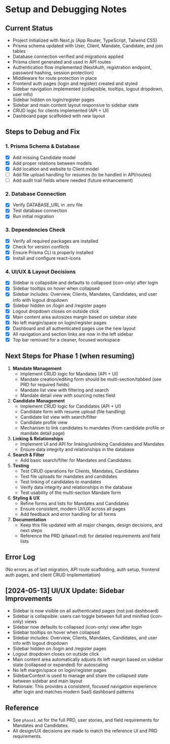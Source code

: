 # Setup and Debugging Notes

## Current Status

- Project initialized with Next.js (App Router, TypeScript, Tailwind CSS)
- Prisma schema updated with User, Client, Mandate, Candidate, and join tables
- Database connection verified and migrations applied
- Prisma client generated and used in API routes
- Authentication flow implemented (NextAuth, registration endpoint, password hashing, session protection)
- Middleware for route protection in place
- Frontend auth pages (login and register) created and styled
- Sidebar navigation implemented (collapsible, tooltips, logout dropdown, user info)
- Sidebar hidden on login/register pages
- Sidebar and main content layout responsive to sidebar state
- CRUD logic for clients implemented (API + UI)
- Dashboard page scaffolded with new layout

## Steps to Debug and Fix

### 1. Prisma Schema & Database

- [x] Add missing Candidate model
- [x] Add proper relations between models
- [x] Add location and website to Client model
- [ ] Add file upload handling for resumes (to be handled in API/routes)
- [ ] Add audit trail fields where needed (future enhancement)

### 2. Database Connection

- [x] Verify DATABASE_URL in .env file
- [x] Test database connection
- [x] Run initial migration

### 3. Dependencies Check

- [x] Verify all required packages are installed
- [x] Check for version conflicts
- [x] Ensure Prisma CLI is properly installed
- [x] Install and configure react-icons

### 4. UI/UX & Layout Decisions

- [x] Sidebar is collapsible and defaults to collapsed (icon-only) after login
- [x] Sidebar tooltips on hover when collapsed
- [x] Sidebar includes: Overview, Clients, Mandates, Candidates, and user info with logout dropdown
- [x] Sidebar hidden on /login and /register pages
- [x] Logout dropdown closes on outside click
- [x] Main content area autosizes margin based on sidebar state
- [x] No left margin/space on login/register pages
- [x] Dashboard and all authenticated pages use the new layout
- [x] All navigation and section links are now in the left sidebar
- [x] Top bar removed for a cleaner, focused workspace

## Next Steps for Phase 1 (when resuming)

1. **Mandate Management**
   - Implement CRUD logic for Mandates (API + UI)
   - Mandate creation/editing form should be multi-section/tabbed (see PRD for required fields)
   - Mandate list view with filtering and search
   - Mandate detail view with sourcing notes field
2. **Candidate Management**
   - Implement CRUD logic for Candidates (API + UI)
   - Candidate form with resume upload (file handling)
   - Candidate list view with search/filter
   - Candidate profile view
   - Mechanism to link candidates to mandates (from candidate profile or mandate detail page)
3. **Linking & Relationships**
   - Implement UI and API for linking/unlinking Candidates and Mandates
   - Ensure data integrity and relationships in the database
4. **Search & Filter**
   - Add basic search/filter for Mandates and Candidates
5. **Testing**
   - Test CRUD operations for Clients, Mandates, Candidates
   - Test file uploads for mandates and candidates
   - Test linking of candidates to mandates
   - Verify data integrity and relationships in the database
   - Test usability of the multi-section Mandate form
6. **Styling & UX**
   - Refine forms and lists for Mandates and Candidates
   - Ensure consistent, modern UI/UX across all pages
   - Add feedback and error handling for all forms
7. **Documentation**
   - Keep this file updated with all major changes, design decisions, and next steps
   - Reference the PRD (phase1.md) for detailed requirements and field lists

## Error Log

(No errors as of last migration, API route scaffolding, auth setup, frontend auth pages, and client CRUD implementation)

## [2024-05-13] UI/UX Update: Sidebar Improvements

- Sidebar is now visible on all authenticated pages (not just dashboard)
- Sidebar is collapsible: users can toggle between full and minified (icon-only) views
- Sidebar now defaults to collapsed (icon-only) view after login
- Sidebar tooltips on hover when collapsed
- Sidebar includes: Overview, Clients, Mandates, Candidates, and user info with logout dropdown
- Sidebar hidden on /login and /register pages
- Logout dropdown closes on outside click
- Main content area automatically adjusts its left margin based on sidebar state (collapsed or expanded) for autoscaling
- No left margin/space on login/register pages
- SidebarContext is used to manage and share the collapsed state between sidebar and main layout
- Rationale: This provides a consistent, focused navigation experience after login and matches modern SaaS dashboard patterns

## Reference

- See `phase1.md` for the full PRD, user stories, and field requirements for Mandates and Candidates.
- All design/UX decisions are made to match the reference UI and PRD requirements.
